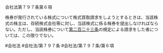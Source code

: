 会社法第７９７条第６項

株券が発行されている株式について株式買取請求をしようとするときは、当該株式の株主は、存続株式会社等に対し、当該株式に係る株券を提出しなければならない。ただし、当該株券について[第二百二十三条](会社法＿＿＿＿第２２３条)の規定による請求をした者については、この限りでない。

#会社法
#会社法/第７９７条
#会社法/第７９７条/第６項
